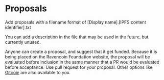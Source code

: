 # Proposals

Add proposals with a filename format of
[Display name].[IPFS content identifier].txt

You can add a description in the file that may be used in the future, but currently unused.

Anyone can create a proposal, and suggest that it get funded. Because it is being placed on the Ravencoin Foundation website, the proposal will be evaluated before inclusion in the same manner that a PR would be evaluated before acceptance.  Use pull request for your proposal.  Other options like [Gitcoin](https://gitcoin.co/) are also available to you.

